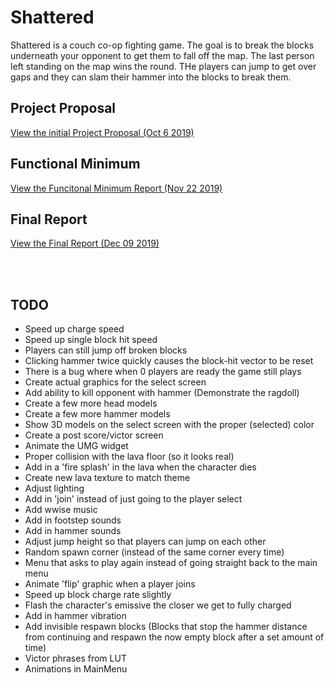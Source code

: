 # Shattered

Shattered is a couch co-op fighting game. The goal is to break the blocks underneath your opponent to get them to fall off the map. The last person left standing on the map wins the round. THe players can jump to get over gaps and they can slam their hammer into the blocks to break them.

## Project Proposal

[View the initial Project Proposal (Oct 6 2019)](./Documents/ProjectProposal/CSCI5920_FinalProjectProposal_SethMiers.pdf)

## Functional Minimum

[View the Funcitonal Minimum Report (Nov 22 2019)](./Documents/FunctionalMinimum/CSCI5920_FinalProjectProposal_SethMiers.pdf)

## Final Report

[View the Final Report (Dec 09 2019)](./Documents/FinalReport/CSCI5920_FinalProjectWriteup_SethMiers.pdf)


<br><br>
## TODO
 * Speed up charge speed
 * Speed up single block hit speed
 * Players can still jump off broken blocks
 * Clicking hammer twice quickly causes the block-hit vector to be reset
 * There is a bug where when 0 players are ready the game still plays
 * Create actual graphics for the select screen
 * Add ability to kill opponent with hammer (Demonstrate the ragdoll)
 * Create a few more head models
 * Create a few more hammer models
 * Show 3D models on the select screen with the proper (selected) color
 * Create a post score/victor screen
 * Animate the UMG widget
 * Proper collision with the lava floor (so it looks real)
 * Add in a 'fire splash' in the lava when the character dies
 * Create new lava texture to match theme
 * Adjust lighting
 * Add in 'join' instead of just going to the player select
 * Add wwise music
 * Add in footstep sounds
 * Add in hammer sounds
 * Adjust jump height so that players can jump on each other
 * Random spawn corner (instead of the same corner every time)
 * Menu that asks to play again instead of going straight back to the main menu
 * Animate 'flip' graphic when a player joins
 * Speed up block charge rate slightly
 * Flash the character's emissive the closer we get to fully charged
 * Add in hammer vibration
 * Add invisible respawn blocks (Blocks that stop the hammer distance from continuing and respawn the now empty block after a set amount of time)
 * Victor phrases from LUT
 * Animations in MainMenu
 
